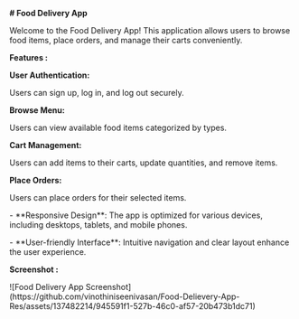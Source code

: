 <p>
<strong># Food Delivery App</strong>
</p>
<p>
Welcome to the Food Delivery App! This application allows users to browse food
items, place orders, and manage their carts conveniently.
</p>
<p>
<strong>Features :</strong>
</p>
<p>
<strong>User Authentication: </strong>
</p>
<p>
    Users can sign up, log in, and log out securely.
</p>
<p>
<strong>Browse Menu:</strong>
</p>
<p>
 Users can view available food items categorized by types.
</p>
<p>
<strong>Cart Management:</strong>
</p>
<p>
  Users can add items to their carts, update quantities, and remove items.
</p>
<p>
<strong>Place Orders: </strong>
</p>
<p>
  Users can place orders for their selected items.
</p>
<p>
- **Responsive Design**: The app is optimized for various devices, including
desktops, tablets, and mobile phones.
</p>
<p>
- **User-friendly Interface**: Intuitive navigation and clear layout enhance the
user experience.
</p>
<p>
<strong>Screenshot :</strong>
</p>
 ![Food Delivery App Screenshot](https://github.com/vinothiniseenivasan/Food-Delievery-App-Res/assets/137482214/945591f1-527b-46c0-af57-20b473b1dc71)


